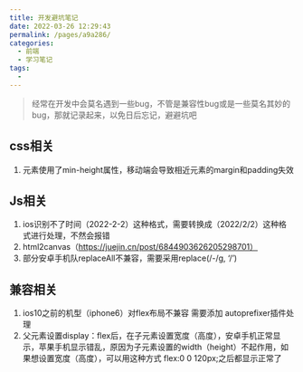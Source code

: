 ```yaml
---
title: 开发避坑笔记
date: 2022-03-26 12:29:43
permalink: /pages/a9a286/
categories:
  - 前端
  - 学习笔记
tags:
  - 
---
```

>   经常在开发中会莫名遇到一些bug，不管是兼容性bug或是一些莫名其妙的bug，那就记录起来，以免日后忘记，避避坑吧

<!-- more -->

## css相关

1. 元素使用了min-height属性，移动端会导致相近元素的margin和padding失效

## Js相关

1. ios识别不了时间（2022-2-2）这种格式，需要转换成（2022/2/2）这种格式进行处理，不然会报错
2. html2canvas（https://juejin.cn/post/6844903626205298701）
3. 部分安卓手机队replaceAll不兼容，需要采用replace(/-/g, ‘/’)

## 兼容相关

1. ios10之前的机型（iphone6）对flex布局不兼容 需要添加 autoprefixer插件处理
2. 父元素设置display：flex后，在子元素设置宽度（高度），安卓手机正常显示，苹果手机显示错乱，原因为子元素设置的width（height）不起作用，如果想设置宽度（高度），可以用这种方式 flex:0 0 120px;之后都显示正常了